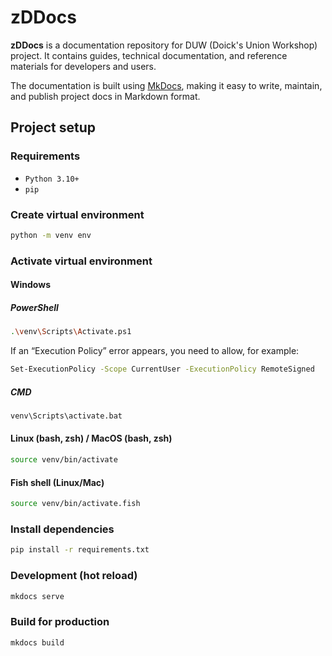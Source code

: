 # zDDocs

**zDDocs** is a documentation repository for DUW (Doick's Union Workshop) project.
It contains guides, technical documentation, and reference materials for developers and users.

The documentation is built using [MkDocs](https://www.mkdocs.org/), making it easy to write, maintain, and publish project docs in Markdown format.

## Project setup

### Requirements
- `Python 3.10+`
- `pip`

### Create virtual environment

```sh
python -m venv env
```

### Activate virtual environment

#### Windows

##### PowerShell

```sh
.\venv\Scripts\Activate.ps1
```

If an “Execution Policy” error appears, you need to allow, for example:

```sh
Set-ExecutionPolicy -Scope CurrentUser -ExecutionPolicy RemoteSigned
```

##### CMD

```sh
venv\Scripts\activate.bat
```

#### Linux (bash, zsh) / MacOS (bash, zsh)

```sh
source venv/bin/activate
```

#### Fish shell (Linux/Mac)

```sh
source venv/bin/activate.fish
```

### Install dependencies

```sh
pip install -r requirements.txt
```

### Development (hot reload)

```sh
mkdocs serve
```

### Build for production

```sh
mkdocs build
```
